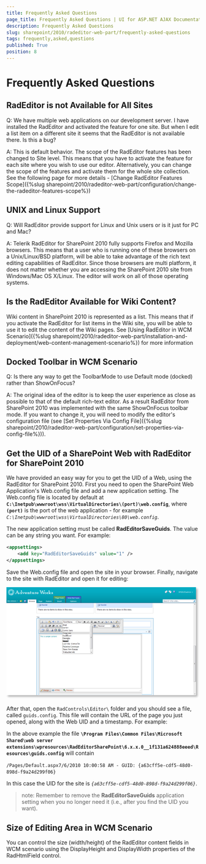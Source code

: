 ```yaml
---
title: Frequently Asked Questions
page_title: Frequently Asked Questions | UI for ASP.NET AJAX Documentation
description: Frequently Asked Questions
slug: sharepoint/2010/radeditor-web-part/frequently-asked-questions
tags: frequently,asked,questions
published: True
position: 8
---
```


# Frequently Asked Questions





## RadEditor is not Available for All Sites

Q: We have multiple web applications on our development server. I have installed the RadEditor and activated the feature for one site. But when I edit a list item on a different site it seems that the RadEditor is not available there. Is this a bug?

A: This is default behavior. The scope of the RadEditor features has been changed to Site level. This means that you have to activate the feature for each site where you wish to use our editor. Alternatively, you can change the scope of the features and activate them for the whole site collection. See the following page for more details - [Change RadEditor Features Scope]({%slug sharepoint/2010/radeditor-web-part/configuration/change-the-radeditor-features-scope%})

## UNIX and Linux Support

Q: Will RadEditor provide support for Linux and Unix users or is it just for PC and Mac?

A: Telerik RadEditor for SharePoint 2010 fully supports Firefox and Mozilla browsers. This means that a user who is running one of these browsers on a Unix/Linux/BSD platform, will be able to take advantage of the rich text editing capabilities of RadEditor. Since those browsers are multi platform, it does not matter whether you are accessing the SharePoint 2010 site from Windows/Mac OS X/Linux. The editor will work on all of those operating systems.

## Is the RadEditor Available for Wiki Content?

Wiki content in SharePoint 2010 is represented as a list. This means that if you activate the RadEditor for list items in the Wiki site, you will be able to use it to edit the content of the Wiki pages. See [Using RadEditor in WCM Scenario]({%slug sharepoint/2010/radeditor-web-part/installation-and-deployment/web-content-management-scenario%}) for more information

## Docked Toolbar in WCM Scenario

Q: Is there any way to get the ToolbarMode to use Default mode (docked) rather than ShowOnFocus?

A: The original idea of the editor is to keep the user experience as close as possible to that of the default rich-text editor. As a result RadEditor from SharePoint 2010 was implemented with the same ShowOnFocus toolbar mode. If you want to change it, you will need to modify the editor's configuration file (see [Set Properties Via Config File]({%slug sharepoint/2010/radeditor-web-part/configuration/set-properties-via-config-file%})).

## Get the UID of a SharePoint Web with RadEditor for SharePoint 2010

We have provided an easy way for you to get the UID of a Web, using the RadEditor for SharePoint 2010. First you need to open the SharePoint Web Application's Web.config file and add a new application setting. The Web.config file is located by default at **`C:\Inetpub\wwwroot\wss\VirtualDirectories\(port)\web.config`**, where **`(port)`** is the port of the web application - for example *`C:\Inetpub\wwwroot\wss\VirtualDirectories\80\web.config`*.

The new application setting must be called **RadEditorSaveGuids**. The value can be any string you want. For example:

````XML
<appsettings>
    <add key="RadEditorSaveGuids" value="1" />
</appsettings>
````

Save the Web.config file and open the site in your browser. Finally, navigate to the site with RadEditor and open it for editing:

![](images/SP_WbPart4_thumb.png)

After that, open the `RadControls\Editor\` folder and you should see a file, called `guids.config`. This file will contain the URL of the page you just opened, along with the Web UID and a timestamp. For example:

In the above example the file **`\Program Files\Common Files\Microsoft Shared\web server extensions\wpresources\RadEditorSharePoint\6.x.x.0__1f131a624888eeed\Resources\guids.config`** will contain

`/Pages/Default.aspx7/6/2010 10:00:58 AM - GUID: {a63cff5e-cdf5-48d0-898d-f9a24d299f06}`

In this case the UID for the site is *`{a63cff5e-cdf5-48d0-898d-f9a24d299f06}`*.

>note: Remember to remove the **RadEditorSaveGuids** application setting when you no longer need it (i.e., after you find the UID you want).

## Size of Editing Area in WCM Scenario

You can control the size (width/height) of the RadEditor content fields in WCM scenario using the DisplayHeight and DisplayWidth properties of the RadHtmlField control.
